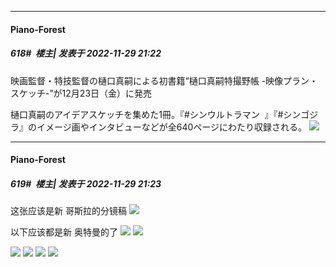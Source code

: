

*****

####  Piano-Forest  
##### 618#         楼主| 发表于 2022-11-29 21:22

映画監督・特技監督の樋口真嗣による初書籍“樋口真嗣特撮野帳 -映像プラン・スケッチ-”が12月23日（金）に発売

樋口真嗣のアイデアスケッチを集めた1冊。『#シンウルトラマン   』『#シンゴジラ』のイメージ画やインタビューなどが全640ページにわたり収録される。
<img src="https://p.sda1.dev/8/c84a452578b2d4a133a0da4ad205c08f/20221129_211604.jpg" referrerpolicy="no-referrer">

*****

####  Piano-Forest  
##### 619#         楼主| 发表于 2022-11-29 21:23

这张应该是新 哥斯拉的分镜稿
<img src="https://p.sda1.dev/8/8bd9626ab13127eaae476bb9625279f8/20221129_210521.jpg" referrerpolicy="no-referrer">

以下应该都是新 奥特曼的了
<img src="https://p.sda1.dev/8/f7765c89511b1925aa179efc99244ca0/9784756253057.IN01.jpg" referrerpolicy="no-referrer">
<img src="https://p.sda1.dev/8/f6cfce4d340a4a8f9d745da8859181e8/12505-864-9c69d7ed3c3c5526f5838567865928a8-2975x2655.jpg" referrerpolicy="no-referrer">

<img src="https://p.sda1.dev/8/656ff163daea1d314ad787808adf324d/20221129_210501.jpg" referrerpolicy="no-referrer">
<img src="https://p.sda1.dev/8/63a2ad6b1a088122c9d70ec253163097/20221129_210503.jpg" referrerpolicy="no-referrer">

<img src="https://p.sda1.dev/8/2f423e133b72d80e6d5dbe4956d93995/12505-864-498cb2fa4c329957798e97327c50c3dd-1000x870.jpg" referrerpolicy="no-referrer">
<img src="https://p.sda1.dev/8/90d9a2fde7a3ff7a84b7512d0f369140/IMG_20221129_210318.jpg" referrerpolicy="no-referrer">

